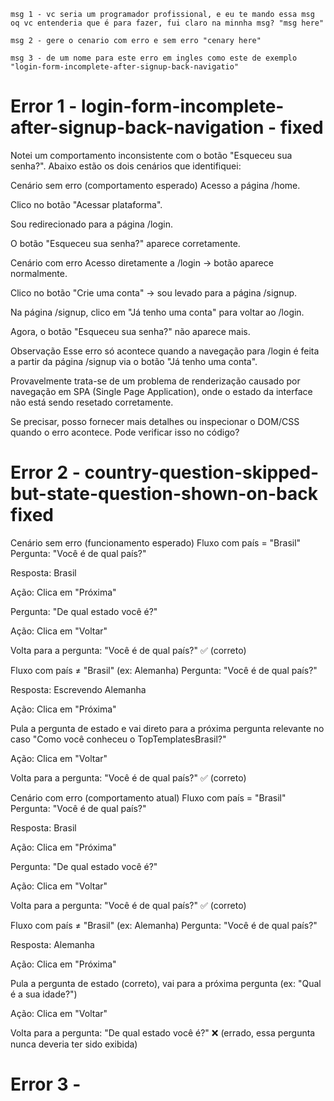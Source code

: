 `` msg 1 - vc seria um programador profissional, e eu te mando essa msg oq vc entenderia que é para fazer, fui claro na minnha msg? "msg here" ``

`` msg 2 - gere o cenario com erro e sem erro "cenary here" ``

`` msg 3 - de um nome para este erro em ingles como este de exemplo "login-form-incomplete-after-signup-back-navigatio" ``

# Error 1 - login-form-incomplete-after-signup-back-navigation - **fixed**

Notei um comportamento inconsistente com o botão "Esqueceu sua senha?". Abaixo estão os dois cenários que identifiquei:

Cenário sem erro (comportamento esperado)
Acesso a página /home.

Clico no botão "Acessar plataforma".

Sou redirecionado para a página /login.

O botão "Esqueceu sua senha?" aparece corretamente.

Cenário com erro
Acesso diretamente a /login → botão aparece normalmente.

Clico no botão "Crie uma conta" → sou levado para a página /signup.

Na página /signup, clico em "Já tenho uma conta" para voltar ao /login.

Agora, o botão "Esqueceu sua senha?" não aparece mais.

Observação
Esse erro só acontece quando a navegação para /login é feita a partir da página /signup via o botão "Já tenho uma conta".

Provavelmente trata-se de um problema de renderização causado por navegação em SPA (Single Page Application), onde o estado da interface não está sendo resetado corretamente.

Se precisar, posso fornecer mais detalhes ou inspecionar o DOM/CSS quando o erro acontece. Pode verificar isso no código?

# Error 2 - country-question-skipped-but-state-question-shown-on-back **fixed**

Cenário sem erro (funcionamento esperado)
Fluxo com país = "Brasil"
Pergunta: "Você é de qual país?"

Resposta: Brasil

Ação: Clica em "Próxima"

Pergunta: "De qual estado você é?"

Ação: Clica em "Voltar"

Volta para a pergunta: "Você é de qual país?" ✅ (correto)

Fluxo com país ≠ "Brasil" (ex: Alemanha)
Pergunta: "Você é de qual país?"

Resposta: Escrevendo Alemanha

Ação: Clica em "Próxima"

Pula a pergunta de estado e vai direto para a próxima pergunta relevante no caso "Como você conheceu o TopTemplatesBrasil?"

Ação: Clica em "Voltar"

Volta para a pergunta: "Você é de qual país?" ✅ (correto)

Cenário com erro (comportamento atual)
Fluxo com país = "Brasil"
Pergunta: "Você é de qual país?"

Resposta: Brasil

Ação: Clica em "Próxima"

Pergunta: "De qual estado você é?"

Ação: Clica em "Voltar"

Volta para a pergunta: "Você é de qual país?" ✅ (correto)

Fluxo com país ≠ "Brasil" (ex: Alemanha)
Pergunta: "Você é de qual país?"

Resposta: Alemanha

Ação: Clica em "Próxima"

Pula a pergunta de estado (correto), vai para a próxima pergunta (ex: "Qual é a sua idade?")

Ação: Clica em "Voltar"

Volta para a pergunta: "De qual estado você é?" ❌ (errado, essa pergunta nunca deveria ter sido exibida)

# Error 3 - 
